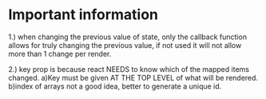 # Important information 

1.) when changing the previous value of state, only the callback function allows for truly changing the previous value, if not used it will not allow more than 1 change per render.

2.) key prop is because react NEEDS to know which of the mapped items changed. 
        a)Key must be given AT THE TOP LEVEL of what will be rendered. 
        b)index of arrays not a good idea, better to generate a unique id. 